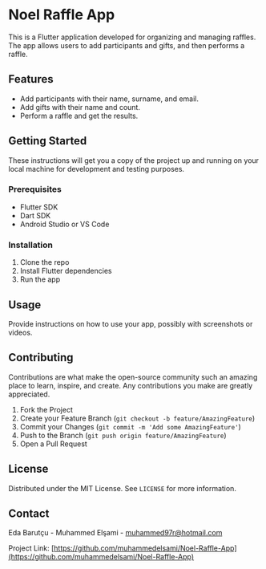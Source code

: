# Noel Raffle App

This is a Flutter application developed for organizing and managing raffles. The app allows users to add participants and gifts, and then performs a raffle.

## Features

- Add participants with their name, surname, and email.
- Add gifts with their name and count.
- Perform a raffle and get the results.

## Getting Started

These instructions will get you a copy of the project up and running on your local machine for development and testing purposes.

### Prerequisites

- Flutter SDK
- Dart SDK
- Android Studio or VS Code

### Installation

1. Clone the repo
2. Install Flutter dependencies 
3. Run the app

## Usage

Provide instructions on how to use your app, possibly with screenshots or videos.

## Contributing

Contributions are what make the open-source community such an amazing place to learn, inspire, and create. Any contributions you make are greatly appreciated.

1. Fork the Project
2. Create your Feature Branch (`git checkout -b feature/AmazingFeature`)
3. Commit your Changes (`git commit -m 'Add some AmazingFeature'`)
4. Push to the Branch (`git push origin feature/AmazingFeature`)
5. Open a Pull Request

## License

Distributed under the MIT License. See `LICENSE` for more information.

## Contact

Eda Barutçu - 
Muhammed Elşami - muhammed97r@hotmail.com

Project Link: [https://github.com/muhammedelsami/Noel-Raffle-App](https://github.com/muhammedelsami/Noel-Raffle-App)